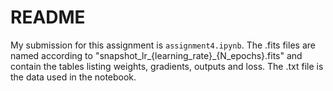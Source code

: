 # README

My submission for this assignment is `assignment4.ipynb`. The .fits files are named according to "snapshot_lr_{learning_rate}_{N_epochs}.fits" and contain the tables listing weights, gradients, outputs and loss. The .txt file is the data used in the notebook.
